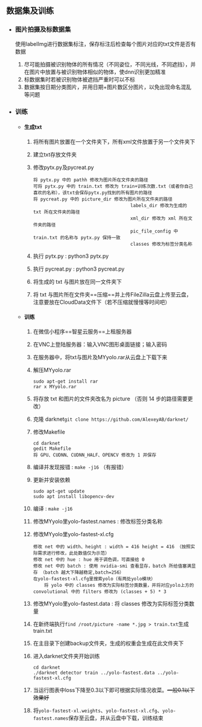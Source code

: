 ##  数据集及训练

+ ###  图片拍摄及标数据集

  使用labelImg进行数据集标注，保存标注后检查每个图片对应的txt文件是否有数据

  1. 尽可能拍摄被识别物体的所有情况（不同姿位，不同光线，不同遮挡），并在图片中放置与被识别物体相似的物体，使dnn识别更加精准
  2. 标数据集时若被识别物体被遮挡严重时可以不标
  3. 数据集按日期分类图片，并用日期+图片数区分图片，以免出现命名混乱等问题

+ ###  训练

  + ####  生成txt

    1. 将所有图片放置在一个文件夹下，所有xml文件放置于另一个文件夹下

    2. 建立txt存放文件夹

    3. 修改pytx.py及pycreat.py

       ```
       将 pytx.py 中的 pathh 修改为图片所在文件夹的路径
       可将 pytx.py 中的 train.txt 修改为 train+训练次数.txt（或者你自己喜欢的名称），该txt会保存pytx.py找到的所有图片的路径
       将 pycreat.py 中的 picture_dir 修改为图片所在文件夹的路径
       	                                   labels_dir 修改为生成的 txt 所在文件夹的路径
       	                                   xml_dir 修改为 xml 所在文件夹的路径
       	                                   pic_file_config 中 train.txt 的名称与 pytx.py 保持一致
       	                                   classes 修改为标签分类名称
       ```

    4. 执行 pytx.py : python3 pytx.py

    5. 执行 pycreat.py : python3 pycreat.py

    6. 将生成的 txt 与图片放在同一文件夹下

    7. 将 txt 与图片所在文件夹==压缩==并上传FileZilla云盘上传至云盘，注意要放在CloudData文件下（若不压缩就慢慢等时间吧）

  + ####  训练

    1. 在微信小程序==智星云服务==上租服务器

    2. 在VNC上登陆服务器：输入VNC图形桌面链接；输入密码

    3. 在服务器中，将txt与图片及MYyolo.rar从云盘上下载下来

    4. 解压MYyolo.rar

       ```
       sudo apt-get install rar
       rar x MYyolo.rar
       ```

    5. 将存放 txt 和图片的文件夹改名为 picture （否则 14 步的路径需要更改）

    6. 克隆 darknet`git clone https://github.com/AlexeyAB/darknet/`

    7. 修改Makefile

       ```
       cd darknet 
       gedit Makefile 
       将 GPU、CUDNN、CUDNN_HALF、OPENCV 修改为 1 并保存
       ```

    8. 编译并发现报错 : `make -j16` （有报错）

    9. 更新并安装依赖

       ```
       sudo apt-get update 
       sudo apt install libopencv-dev
       ```

    10. 编译 : `make -j16`

    11. 修改MYyolo里yolo-fastest.names : 修改标签分类名称

    12. 修改MYyolo里yolo-fastest-xl.cfg

        ```
        修改 net 中的 width、height : width = 416 height = 416 （按照实际需求进行修改，此处数值仅为示范）
        修改 net 中的 hue : hue 用于调色调，可直接给 0
        修改 net 中的 batch : 使用 nvidia-smi 查看显存，batch 所给值塞满显存 （batch 越大下降越稳定,batch=256）
        在yolo-fastest-xl.cfg里搜索yolo（有两处yolo模块）
        	将 yolo 中的 classes 修改为实际标签分类数量，并将对应yolo上方的convolutional 中的 filters 修改为 (classes + 5) * 3
        ```

    13. 修改MYyolo里yolo-fastest.data : 将 classes 修改为实际标签分类数量

    14. 在新终端执行`find /root/picture -name *.jpg > train.txt`生成train.txt

    15. 在主目录下创建backup文件夹，生成的权重会生成在此文件夹下

    16. 进入darknet文件夹开始训练

        ```
        cd darknet
        ./darknet detector train ../yolo-fastest.data ../yolo-fastest-xl.cfg 
        ```

    17. 当运行图表中loss下降至0.3以下即可根据实际情况收菜。~~一般0.1以下效果好~~

    18. 将`yolo-fastest-xl.weights`、`yolo-fastest-xl.cfg`、`yolo-fastest.names`保存至云盘，并从云盘中下载，训练结束





